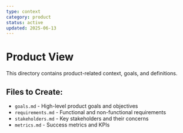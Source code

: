 ```yaml
---
type: context
category: product
status: active
updated: 2025-06-13
---
```


# Product View

This directory contains product-related context, goals, and definitions.

## Files to Create:
- `goals.md` - High-level product goals and objectives
- `requirements.md` - Functional and non-functional requirements
- `stakeholders.md` - Key stakeholders and their concerns
- `metrics.md` - Success metrics and KPIs
